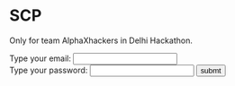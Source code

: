 # SCP
Only for team AlphaXhackers in Delhi Hackathon.<br>
<form action="/action_page.php">
  <label for="email">Type your email:</label>
  <input type="email" id="email" name="email">
<br>
  <label for="pwd">Type your password:</label>
  <input type="password" id="pwd" name="pwd">
  <input type="submit" value="submt">
</form>

